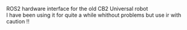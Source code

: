 ROS2 hardware interface for the old CB2 Universal robot  
I have been using it for quite a while whithout problems but use ir with caution !!
